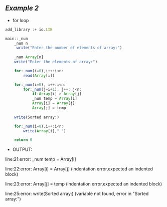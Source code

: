 ##  ***Example 2***

* for loop

```js
add_library :+ io.LIB 

main::_num
    _num n
     write("Enter the number of elements of array:")
     
    _num Array[n]
    write("Enter the elements of array:")

    for:_num(i=0),i++:i<n:
        read(Array[i])

    for:_num(i=0), i++:i<n:
        for:_num(j=i+1), j++: j<n:
            if:Array[i] > Array[j]
            _num temp = Array[i]
            Array[i] = Array[j]
            Array[j] = temp
    
    write(Sorted array:)

    for:_num(i=0),i++:i<n:
        write(Array[i]," ")            

    return 0
```

* OUTPUT:

line:21:error: _num temp = Array[i]

line:22:error: Array[i] = Array[j] (indentation error,expected an indented block)

line:23:error: Array[j] = temp (indentation error,expected an indented block)

line:25:error: write(Sorted array:) (variable not found, error in "Sorted array:")






